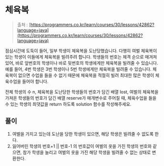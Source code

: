 # 체육복
> 출처 : [https://programmers.co.kr/learn/courses/30/lessons/42862?language=java](https://programmers.co.kr/learn/courses/30/lessons/42862?language=java)

점심시간에 도둑이 들어, 일부 학생이 체육복을 도난당했습니다.
다행히 여벌 체육복이 있는 학생이 이들에게 체육복을 빌려주려 합니다. 
학생들의 번호는 체격 순으로 매겨져 있어, 바로 앞번호의 학생이나 바로 뒷번호의 학생에게만 
체육복을 빌려줄 수 있습니다. 예를 들어, 4번 학생은 3번 학생이나 5번 학생에게만 체육복을 빌려줄 수 있습니다.
체육복이 없으면 수업을 들을 수 없기 때문에 체육복을 적절히 빌려 최대한 많은 학생이 체육수업을 들어야 합니다.

전체 학생의 수 n, 체육복을 도난당한 학생들의 번호가 담긴 배열 lost, 
여벌의 체육복을 가져온 학생들의 번호가 담긴 배열 reserve가 매개변수로 주어질 때, 
체육수업을 들을 수 있는 학생의 최댓값을 return 하도록 solution 함수를 작성해주세요.

## 풀이
1. 여벌을 가지고 있는데 도난을 당한 학생이 있으면, 해당 학생은 빌려줄 수 없도록 한다.
2. 잃어버린 학생의 번호+1 || 번호-1 의 번호값이 여벌의 옷을 가진 학생의 번호와 같으면, 참가 학생을 늘리고 여벌의 옷을 가진
해당 학생을 빌려줄 수 없는 상태로 변환한다.